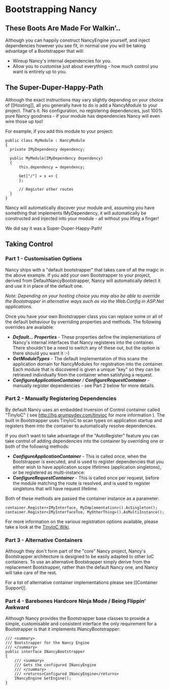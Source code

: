 # Bootstrapping Nancy #

## These Boots Are Made For Walkin'.. ##

Although you can happily construct NancyEngine yourself, and inject dependencies however you see fit, in normal use you will be taking advantage of a Bootstrapper that will:

* Wireup Nancy's internal dependencies for you.
* Allow you to customise just about everything - how much control you want is entirely up to you.

## The Super-Duper-Happy-Path ##

Although the exact instructions may vary slightly depending on your choice of [[Hosting]], all you generally have to do is add a NancyModule to your project. That's it. No configuration, no registering dependencies, just 100% pure Nancy goodness - if your module has dependencies Nancy will even wire those up too!

For example, if you add this module to your project:

    public class MyModule : NancyModule
    {
      private IMyDependency dependency;
      
      public MyModule(IMyDependency dependency)
      {
          this.dependency = dependency;
          
          Get["/"] = x => {
          };
          
          // Register other routes
      }
    }

Nancy will automatically discover your module and, assuming you have something that implements IMyDependency, it will automatically be constructed and injected into your module - all without you lifing a finger!

We did say it was a Super-Duper-Happy-Path!

## Taking Control ##

### Part 1 - Customisation Options ###

Nancy ships with a "default bootstrapper" that takes care of all the magic in the above example. If you add your own Bootstrapper to your project, derived from DefaultNancyBootstrapper, Nancy will automatically detect it and use it in place of the default one. 

_Note: Depending on your hosting choice you may also be able to override the Bootstrapper in alternative ways such as via the Web.Config in ASP.Net applications._

Once you have your own Bootstrapper class you can replace some or all of the default behaviour by overriding properties and methods. The following overrides are available:

* _**Default... Properties**_ - These properties define the implementations of Nancy's internal interfaces that Nancy registeres into the container. There shouldn't be a need to switch any of these out, but the option is there should you want it :-)
* _**GetModuleTypes**_ - The default implementation of this scans the application domain for NancyModules for registration into the container. Each module that is discovered is given a unique "key" so they can be retrieved individually from the container when satisfying a request.
* _**ConfigureApplicationContainer**_ / **_ConfigureRequestContainer_** - manually register dependencies - see Part 2 below for more details. 

### Part 2 - Manually Registering Dependencies ###

By default Nancy uses an embedded Inversion of Control container called "TinyIoC" ( see <http://hg.grumpydev.com/tinyioc> for more information ). The built in Bootstrapper uses TinyIoC to scan types on application startup and registers them into the container to automatically resolve dependencies.

If you don't want to take advantage of the "AutoRegister" feature you can take control of adding dependencies into the container by overriding one or both of the following methods:

* _**ConfigureApplicationContainer**_ - This is called once, when the Bootstrapper is executed, and is used to register dependencies that you either wish to have application scope lifetimes (application singletons), or be registered as multi-instance:
* _**ConfigureRequestContainer**_ - This is called once per request, before the module matching the route is resolved, and is used to register singletons that will have request lifetime. 

Both of these methods are passed the container instance as a parameter:

    container.Register<IMyInterface, MyImplementation>().AsSingleton();
    container.Register<IMyInterfaceToo, MyOtherThing>().AsMultiInstance();
    
For more information on the various registration options available, please take a look at the [TinyIoC Wiki](<http://hg.grumpydev.com/tinyioc>).

### Part 3 - Alternative Containers ###

Although they don't form part of the "core" Nancy project, Nancy's Bootstrapper architecture is designed to be easily adapted to other IoC containers. To use an alternative Bootstrapper simply derive from the replacement Bootstrapper, rather than the default Nancy one, and Nancy will take care of the rest.

For a list of alternative container implementations please see [[Container Support]].

### Part 4 - Barebones Hardcore Ninja Mode / Being Flippin' Awkward ###

Although Nancy provides the Bootstrapper base classes to provide a simple, customisable and consistent interface the only requirement for a Bootstrapper is that it implements INancyBootstrapper:

    /// <summary>
    /// Bootstrapper for the Nancy Engine
    /// </summary>
    public interface INancyBootstrapper
    {
        /// <summary>
        /// Gets the configured INancyEngine
        /// </summary>
        /// <returns>Configured INancyEngine</returns>
        INancyEngine GetEngine();
    }